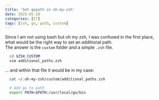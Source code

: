 ```yaml
---
title: 'Set gopath in oh-my-zsh'
date: 2025-05-28
categories: [IT]
tags: [zsh, go, path, custom]
---
```

Since I am not using bash but oh my zsh, I was confused in the first place, what would be the right way to set an additional path.  
The answer is the `custom` folder and a simple `.zsh` file.
```bash
  cd $ZSH_CUSTOM  
  vim additional_paths.zsh  
```
... and within that file it would be in my case:
```bash
  cat ~/.oh-my-zsh/custom/additional_paths.zsh
```
```bash
  # Add go to path
  export PATH=$PATH:/usr/local/go/bin
```
